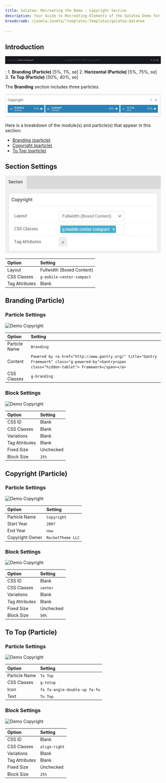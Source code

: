 ```yaml
---
title: Galatea: Recreating the Demo - Copyright Section
description: Your Guide to Recreating Elements of the Galatea Demo for Joomla
breadcrumb: /joomla:Joomla/!templates:Templates/galatea:Galatea

---
```


## Introduction

![](assets/demo_10.jpeg)

:	1. **Branding (Particle)** [5%, 1%, se]
	2. **Horizontal (Particle)** [5%, 75%, se]
	3. **To Top (Particle)** [50%, 40%, se]

The **Branding** section includes three particles.

![](assets/home_copyright.jpeg)

Here is a breakdown of the module(s) and particle(s) that appear in this section:

* [Branding (particle)](#branding-(particle))
* [Copyright (particle)](#copyright-(particle))
* [To Top (particle)](#to-top-(particle))

## Section Settings

![](assets/demo_copyright_settings.jpeg)

| Option           | Setting                   |
| :--------------- | :----------               |
| Layout           | Fullwidth (Boxed Content) |
| CSS Classes      | `g-mobile-center-compact` |
| Tag Attributes   | Blank                     |

## Branding (Particle)

### Particle Settings

![Demo Copyright](demo_copyright_1.jpeg)

| Option        | Setting                                                                                                                                             |
| :-----        | :-----                                                                                                                                              |
| Particle Name | `Branding`                                                                                                                                          |
| Content       | `Powered by <a href="http://www.gantry.org/" title="Gantry Framework" class="g-powered-by">Gantry<span class="hidden-tablet"> Framework</span></a>` |
| CSS Classes   | `g-branding`                                                                                                                                        |

### Block Settings

![Demo Copyright](demo_copyright_2.jpeg)

| Option         | Setting   |
| :-----         | :-----    |
| CSS ID         | Blank     |
| CSS Classes    | Blank     |
| Variations     | Blank     |
| Tag Attributes | Blank     |
| Fixed Size     | Unchecked |
| Block Size     | `25%`     |

## Copyright (Particle)

### Particle Settings

![Demo Copyright](demo_copyright_3.jpeg)

| Option          | Setting           |
| :-----          | :-----            |
| Particle Name   | `Copyright`       |
| Start Year      | `2007`            |
| End Year        | `now`             |
| Copyright Owner | `RocketTheme LLC` |

### Block Settings

![Demo Copyright](demo_copyright_4.jpeg)

| Option         | Setting   |
| :-----         | :-----    |
| CSS ID         | Blank     |
| CSS Classes    | `center`  |
| Variations     | Blank     |
| Tag Attributes | Blank     |
| Fixed Size     | Unchecked |
| Block Size     | `50%`     |

## To Top (Particle)

### Particle Settings

![Demo Copyright](demo_copyright_5.jpeg)

| Option        | Setting                       |
| :-----        | :-----                        |
| Particle Name | `To Top`                      |
| CSS Classes   | `g-totop`                     |
| Icon          | `fa fa-angle-double-up fa-fw` |
| Text          | `To Top`                      |

### Block Settings

![Demo Copyright](demo_copyright_6.jpeg)

| Option         | Setting       |
| :-----         | :-----        |
| CSS ID         | Blank         |
| CSS Classes    | `align-right` |
| Variations     | Blank         |
| Tag Attributes | Blank         |
| Fixed Size     | Unchecked     |
| Block Size     | `25%`         |


